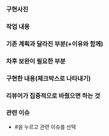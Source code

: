 ### 구현사진

### 작업 내용

### 기존 계획과 달라진 부분(+이유와 함께)

### 차후 보완이 필요한 부분

### 구현한 내용(체크박스로 나타내기)

### 리뷰어가 집중적으로 바줬으면 하는 것

### 관련 이슈

- #을 누르고 관련 이슈를 선택
